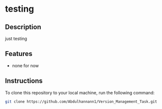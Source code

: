 # testing

## Description
just testing
## Features
- none for now
## Instructions
To clone this repository to your local machine, run the following command:

```bash
git clone https://github.com/Abdulhannann1/Version_Management_Task.git
